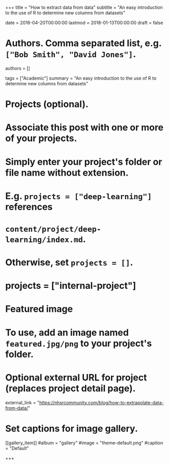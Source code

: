 +++
title = "How to extract data from data"
subtitle = "An easy introduction to the use of R to determine new columns from datasets"

date = 2016-04-20T00:00:00
lastmod = 2018-01-13T00:00:00
draft = false

# Authors. Comma separated list, e.g. `["Bob Smith", "David Jones"]`.
authors = []

tags = ["Academic"]
summary = "An easy introduction to the use of R to determine new columns from datasets"

# Projects (optional).
#   Associate this post with one or more of your projects.
#   Simply enter your project's folder or file name without extension.
#   E.g. `projects = ["deep-learning"]` references 
#   `content/project/deep-learning/index.md`.
#   Otherwise, set `projects = []`.
# projects = ["internal-project"]

# Featured image
# To use, add an image named `featured.jpg/png` to your project's folder. 

# Optional external URL for project (replaces project detail page).
external_link = "https://nhsrcommunity.com/blog/how-to-extrapolate-data-from-data/"


# Set captions for image gallery.

[[gallery_item]]
#album = "gallery"
#image = "theme-default.png"
#caption = "Default"

+++


